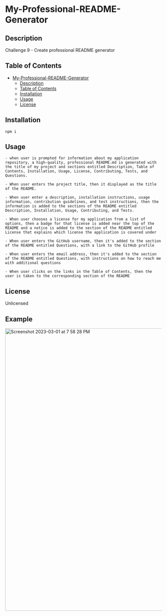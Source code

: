 # My-Professional-README-Generator

## Description

Challenge 9 - Create professional README generator

## Table of Contents 
- [My-Professional-README-Generator](#my-professional-readme-generator)
  - [Description](#description)
  - [Table of Contents](#table-of-contents)
  - [Installation](#installation)
  - [Usage](#usage)
  - [License](#license)




## Installation
```
npm i

```

## Usage
```
- when user is prompted for information about my application repository, a high-quality, professional README.md is generated with the title of my project and sections entitled Description, Table of Contents, Installation, Usage, License, Contributing, Tests, and Questions.

- When user enters the project title, then it displayed as the title of the README.

- When user enter a description, installation instructions, usage information, contribution guidelines, and test instructions, then the information is added to the sections of the README entitled Description, Installation, Usage, Contributing, and Tests.

- When user chooses a license for my application from a list of options, then a badge for that license is added near the top of the README and a notice is added to the section of the README entitled License that explains which license the application is covered under

- When user enters the GitHub username, then it's added to the section of the README entitled Questions, with a link to the GitHub profile

- When user enters the email address, then it's added to the section of the README entitled Questions, with instructions on how to reach me with additional questions

- When user clicks on the links in the Table of Contents, then the user is taken to the corresponding section of the README

```


## License
Unlicensed

## Example

<img width="906" alt="Screenshot 2023-03-01 at 7 58 28 PM" src="https://user-images.githubusercontent.com/89316044/222327742-61c963ac-16d0-4024-ac33-55c462743fa2.png">



